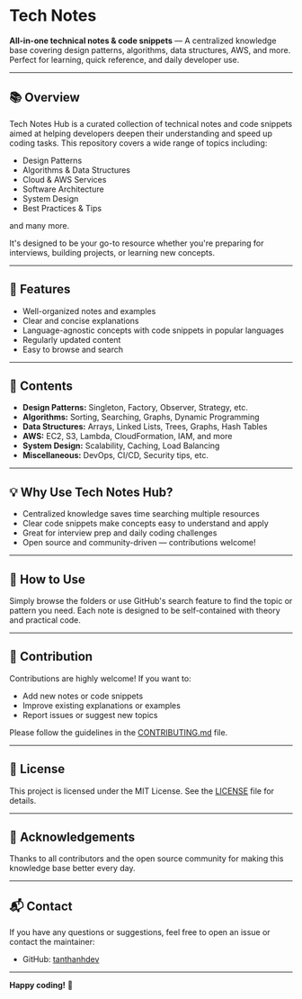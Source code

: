 # Tech Notes

**All-in-one technical notes & code snippets** — A centralized knowledge base covering design patterns, algorithms, data structures, AWS, and more. Perfect for learning, quick reference, and daily developer use.

---

## 📚 Overview

Tech Notes Hub is a curated collection of technical notes and code snippets aimed at helping developers deepen their understanding and speed up coding tasks. This repository covers a wide range of topics including:

* Design Patterns
* Algorithms & Data Structures
* Cloud & AWS Services
* Software Architecture
* System Design
* Best Practices & Tips

and many more.

It's designed to be your go-to resource whether you're preparing for interviews, building projects, or learning new concepts.

---

## 🚀 Features

* Well-organized notes and examples
* Clear and concise explanations
* Language-agnostic concepts with code snippets in popular languages
* Regularly updated content
* Easy to browse and search

---

## 📂 Contents

* **Design Patterns:** Singleton, Factory, Observer, Strategy, etc.
* **Algorithms:** Sorting, Searching, Graphs, Dynamic Programming
* **Data Structures:** Arrays, Linked Lists, Trees, Graphs, Hash Tables
* **AWS:** EC2, S3, Lambda, CloudFormation, IAM, and more
* **System Design:** Scalability, Caching, Load Balancing
* **Miscellaneous:** DevOps, CI/CD, Security tips, etc.

---

## 💡 Why Use Tech Notes Hub?

* Centralized knowledge saves time searching multiple resources
* Clear code snippets make concepts easy to understand and apply
* Great for interview prep and daily coding challenges
* Open source and community-driven — contributions welcome!

---

## 📖 How to Use

Simply browse the folders or use GitHub's search feature to find the topic or pattern you need. Each note is designed to be self-contained with theory and practical code.

---

## 🤝 Contribution

Contributions are highly welcome! If you want to:

* Add new notes or code snippets
* Improve existing explanations or examples
* Report issues or suggest new topics

Please follow the guidelines in the [CONTRIBUTING.md](CONTRIBUTING.md) file.

---

## 📜 License

This project is licensed under the MIT License. See the [LICENSE](LICENSE) file for details.

---

## 🙌 Acknowledgements

Thanks to all contributors and the open source community for making this knowledge base better every day.

---

## 📬 Contact

If you have any questions or suggestions, feel free to open an issue or contact the maintainer:

* GitHub: [tanthanhdev](https://github.com/tanthanhdev)

---

**Happy coding!** 🚀
